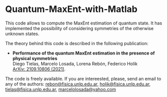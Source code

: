 # Quantum-MaxEnt-with-Matlab
This code allows to compute the MaxEnt estimation of quantum state. It has implemented the possibility of considering symmetries of the otherwise unknown states.

The theory behind this code is described in the following publication:

*  **Performance of the quantum MaxEnt estimation in the presence of physical symmetries**  
   Diego Tielas, Marcelo Losada, Lorena Rebón, Federico Holik  
   [ArXiv: 2109.10806 (2021)](https://arxiv.org/abs/2109.10806).    
   
The code is freely available. If you are intereested, please, send an email to any of the authors: rebon@fisica.unlp.edu.ar, holik@fisica.unlp.edu.ar, tielas@fisica.unlp.edu.ar, marcelolosada@yahoo.com 


